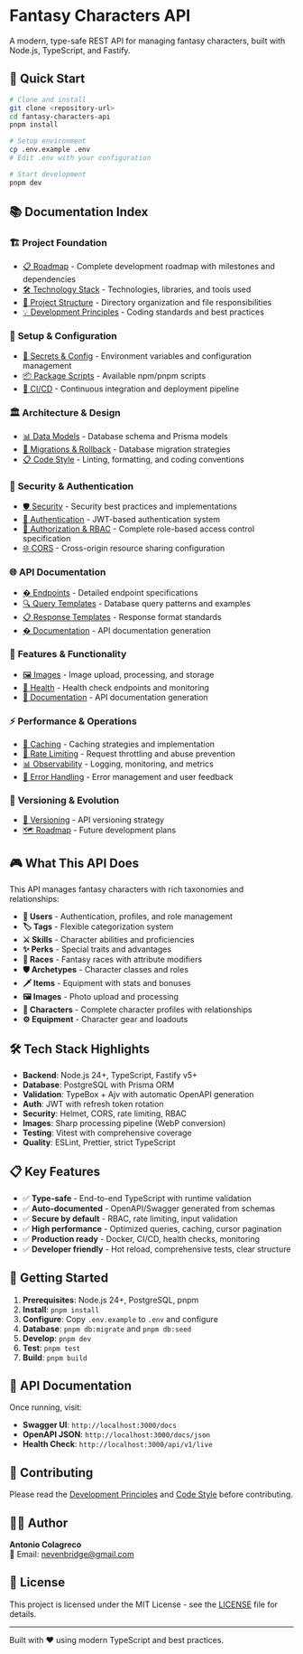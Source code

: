 # Fantasy Characters API

A modern, type-safe REST API for managing fantasy characters, built with
Node.js, TypeScript, and Fastify.

## 🚀 Quick Start

```bash
# Clone and install
git clone <repository-url>
cd fantasy-characters-api
pnpm install

# Setup environment
cp .env.example .env
# Edit .env with your configuration

# Start development
pnpm dev
```

## 📚 Documentation Index

### 🏗️ **Project Foundation**

- [📋 Roadmap](docs/roadmap.md) - Complete development roadmap with milestones
  and dependencies
- [🛠️ Technology Stack](docs/technology-stack.md) - Technologies, libraries, and
  tools used
- [📁 Project Structure](docs/project-structure.md) - Directory organization and
  file responsibilities
- [💡 Development Principles](docs/development-principles.md) - Coding standards
  and best practices

### 🔧 **Setup & Configuration**

- [🔐 Secrets & Config](docs/secrets-and-config.md) - Environment variables and
  configuration management
- [📦 Package Scripts](docs/package-scripts.md) - Available npm/pnpm scripts
- [🚀 CI/CD](docs/ci-cd.md) - Continuous integration and deployment pipeline

### 🏛️ **Architecture & Design**

- [📊 Data Models](docs/data-models.md) - Database schema and Prisma models
- [🔀 Migrations & Rollback](docs/migrations-and-rollback.md) - Database
  migration strategies
- [📋 Code Style](docs/code-style.md) - Linting, formatting, and coding
  conventions

### 🔐 **Security & Authentication**

- [🛡️ Security](docs/security.md) - Security best practices and implementations
- [🔑 Authentication](docs/authentication.md) - JWT-based authentication system
- [🚪 Authorization & RBAC](docs/authorization.md) - Complete role-based access
  control specification
- [🌐 CORS](docs/cors.md) - Cross-origin resource sharing configuration

### 🌐 **API Documentation**

- [� Endpoints](docs/endpoints.md) - Detailed endpoint specifications
- [🔍 Query Templates](docs/query-templates.md) - Database query patterns and
  examples
- [📋 Response Templates](docs/response-templates.md) - Response format
  standards
- [� Documentation](docs/documentation.md) - API documentation generation

### 🎯 **Features & Functionality**

- [🖼️ Images](docs/images.md) - Image upload, processing, and storage
- [🏥 Health](docs/health.md) - Health check endpoints and monitoring
- [📖 Documentation](docs/documentation.md) - API documentation generation

### ⚡ **Performance & Operations**

- [💾 Caching](docs/caching.md) - Caching strategies and implementation
- [🚦 Rate Limiting](docs/rate-limiting.md) - Request throttling and abuse
  prevention
- [📊 Observability](docs/observability.md) - Logging, monitoring, and metrics
- [🚨 Error Handling](docs/error-handling.md) - Error management and user
  feedback

### 🔄 **Versioning & Evolution**

- [📌 Versioning](docs/versioning.md) - API versioning strategy
- [🗺️ Roadmap](docs/roadmap.md) - Future development plans

## 🎮 What This API Does

This API manages fantasy characters with rich taxonomies and relationships:

- **👤 Users** - Authentication, profiles, and role management
- **🏷️ Tags** - Flexible categorization system
- **⚔️ Skills** - Character abilities and proficiencies
- **✨ Perks** - Special traits and advantages
- **🧝 Races** - Fantasy races with attribute modifiers
- **🛡️ Archetypes** - Character classes and roles
- **🗡️ Items** - Equipment with stats and bonuses
- **🖼️ Images** - Photo upload and processing
- **👥 Characters** - Complete character profiles with relationships
- **⚙️ Equipment** - Character gear and loadouts

## 🛠️ Tech Stack Highlights

- **Backend**: Node.js 24+, TypeScript, Fastify v5+
- **Database**: PostgreSQL with Prisma ORM
- **Validation**: TypeBox + Ajv with automatic OpenAPI generation
- **Auth**: JWT with refresh token rotation
- **Security**: Helmet, CORS, rate limiting, RBAC
- **Images**: Sharp processing pipeline (WebP conversion)
- **Testing**: Vitest with comprehensive coverage
- **Quality**: ESLint, Prettier, strict TypeScript

## 📋 Key Features

- ✅ **Type-safe** - End-to-end TypeScript with runtime validation
- ✅ **Auto-documented** - OpenAPI/Swagger generated from schemas
- ✅ **Secure by default** - RBAC, rate limiting, input validation
- ✅ **High performance** - Optimized queries, caching, cursor pagination
- ✅ **Production ready** - Docker, CI/CD, health checks, monitoring
- ✅ **Developer friendly** - Hot reload, comprehensive tests, clear structure

## 🚀 Getting Started

1. **Prerequisites**: Node.js 24+, PostgreSQL, pnpm
2. **Install**: `pnpm install`
3. **Configure**: Copy `.env.example` to `.env` and configure
4. **Database**: `pnpm db:migrate` and `pnpm db:seed`
5. **Develop**: `pnpm dev`
6. **Test**: `pnpm test`
7. **Build**: `pnpm build`

## 📖 API Documentation

Once running, visit:

- **Swagger UI**: `http://localhost:3000/docs`
- **OpenAPI JSON**: `http://localhost:3000/docs/json`
- **Health Check**: `http://localhost:3000/api/v1/live`

## 🤝 Contributing

Please read the [Development Principles](docs/development-principles.md) and
[Code Style](docs/code-style.md) before contributing.

## 👨‍💻 Author

**Antonio Colagreco**  
📧 Email: [nevenbridge@gmail.com](mailto:nevenbridge@gmail.com)

## 📄 License

This project is licensed under the MIT License - see the [LICENSE](LICENSE) file
for details.

---

Built with ❤️ using modern TypeScript and best practices.
